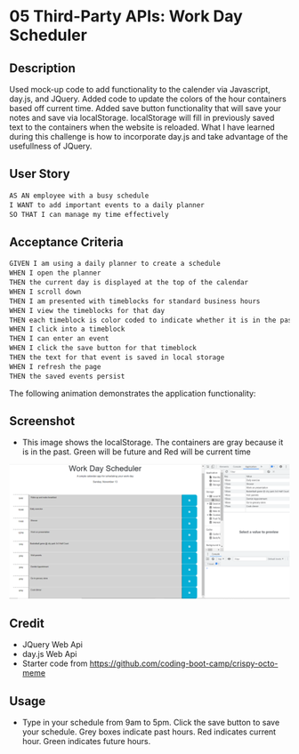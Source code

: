# 05 Third-Party APIs: Work Day Scheduler

## Description
Used mock-up code to add functionality to the calender via Javascript, day.js, and JQuery. Added code to update the colors of the hour containers based off current time. Added save button functionality that will save your notes and save via localStorage. localStorage will fill in previously saved text to the containers when the website is reloaded. What I have learned during this challenge is how to incorporate day.js and take advantage of the usefullness of JQuery.

## User Story

```md
AS AN employee with a busy schedule
I WANT to add important events to a daily planner
SO THAT I can manage my time effectively
```

## Acceptance Criteria

```md
GIVEN I am using a daily planner to create a schedule
WHEN I open the planner
THEN the current day is displayed at the top of the calendar
WHEN I scroll down
THEN I am presented with timeblocks for standard business hours
WHEN I view the timeblocks for that day
THEN each timeblock is color coded to indicate whether it is in the past, present, or future
WHEN I click into a timeblock
THEN I can enter an event
WHEN I click the save button for that timeblock
THEN the text for that event is saved in local storage
WHEN I refresh the page
THEN the saved events persist
```

The following animation demonstrates the application functionality:

## Screenshot
- This image shows the localStorage. The containers are gray because it is in the past. Green will be future and Red will be current time
<img src="Images\WorkdayScreenshot.png" alt="Image of the work day scheduler website">

## Credit
- JQuery Web Api
- day.js Web Api
- Starter code from https://github.com/coding-boot-camp/crispy-octo-meme

## Usage
- Type in your schedule from 9am to 5pm. Click the save button to save your schedule. Grey boxes indicate past hours. Red indicates current hour. Green indicates future hours.

